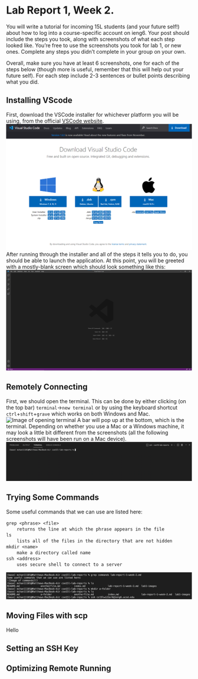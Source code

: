 # Lab Report 1, Week 2.
You will write a tutorial for incoming 15L students (and your future self!) about how to log into a course-specific account on ieng6. Your post should include the steps you took, along with screenshots of what each step looked like. You’re free to use the screenshots you took for lab 1, or new ones. Complete any steps you didn’t complete in your group on your own.

Overall, make sure you have at least 6 screenshots, one for each of the steps below (though more is useful, remember that this will help out your future self). For each step include 2-3 sentences or bullet points describing what you did.

## Installing VScode
First, download the VSCode installer for whichever platform you will be using, from the official [VSCode website](https://code.visualstudio.com/Download). 
![vscode download page](lab1-images/img1.png)
After running through the installer and all of the steps it tells you to do, you should be able to launch the application. At this point, you will be greeted with a mostly-blank screen which should look something like this:
![vscode first entry](lab1-images/img2.png)

## Remotely Connecting
First, we should open the terminal. This can be done by either clicking (on the top bar) `terminal`->`new terminal` or by using the keyboard shortcut `ctrl`+`shift`+`grave` which works on both Windows and Mac.
![Image of opening terminal](lab1images/img3.png)
A bar will pop up at the bottom, which is the terminal. Depending on whether you use a Mac or a Windows machine, it may look a little bit different from the screenshots (all the following screenshots will have been run on a Mac device).
![Image of blank terminal](lab1-images/img4.png)
## Trying Some Commands
Some useful commands that we can use are listed here:
```
grep <phrase> <file>
	returns the line at which the phrase appears in the file
ls
	lists all of the files in the directory that are not hidden
mkdir <name>
	make a directory called name
ssh <address>
	uses secure shell to connect to a server
```
![Image of commands](lab1-images/img5.png)
## Moving Files with scp
Hello
## Setting an SSH Key
## Optimizing Remote Running
